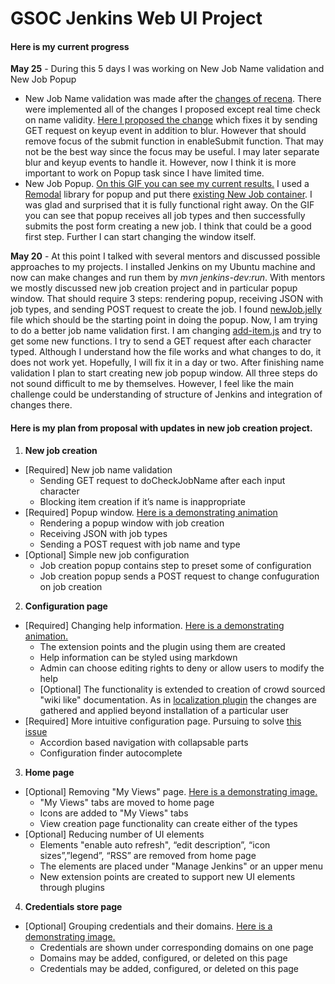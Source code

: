 # GSOC Jenkins Web UI Project

#### Here is my current progress
**May 25** - During this 5 days I was working on New Job Name validation and New Job Popup
* New Job Name validation was made after the [changes of recena](https://github.com/jenkinsci/jenkins/pull/2324/files). There were implemented all of the changes I proposed except real time check on name validity. [Here I proposed the change](https://github.com/jenkinsci/jenkins/compare/master...samatdav:master#diff-e146d4fdbfe6385a456aea9775f6282d) which fixes it by sending GET request on keyup event in addition to blur. However that should remove focus of the submit function in enableSubmit function. That may not be the best way since the focus may be useful. I may later separate blur and keyup events to handle it. However, now I think it is more important to work on Popup task since I have limited time.
* New Job Popup. [On this GIF you can see my current results.](https://raw.githubusercontent.com/samatdav/test1/master/example/out_2_ogv.gif) I used a [Remodal](https://github.com/VodkaBears/Remodal) library for popup and put there [existing New Job container](https://github.com/jenkinsci/jenkins/blob/master/core/src/main/resources/hudson/model/View/newJob.jelly). I was glad and surprised that it is fully functional right away. On the GIF you can see that popup receives all job types and then successfully submits the post form creating a new job. I think that could be a good first step. Further I can start changing the window itself.


**May 20** - At this point I talked with several mentors and discussed possible approaches to my projects. I installed Jenkins on my Ubuntu machine and now can make changes and run them by *mvn jenkins-dev:run*. 
With mentors we mostly discussed new job creation project and in particular popup window. That should require 3 steps: rendering popup, receiving JSON with job types, and sending POST request to create the job. I found [newJob.jelly](https://github.com/jenkinsci/jenkins/blob/master/core/src/main/resources/hudson/model/View/newJob.jelly) file which should be the starting point in doing the popup.
Now, I am trying to do a better job name validation first. I am changing [add-item.js](https://github.com/jenkinsci/jenkins/blob/master/war/src/main/js/add-item.js) and try to get some new functions. I try to send a GET request after each character typed. Although I understand how the file works and what changes to do, it does not work yet. Hopefully, I will fix it in a day or two. 
After finishing name validation I plan to start creating new job popup window. All three steps do not sound difficult to me by themselves. However, I feel like the main challenge could be understanding of structure of Jenkins and integration of changes there.

#### Here is my plan from proposal with updates in new job creation project.

1. **New job creation**
* [Required] New job name validation
    * Sending GET request to doCheckJobName after each input character
    * Blocking item creation if it’s name is inappropriate
* [Required] Popup window. [Here is a demonstrating animation](http://i.imgur.com/6O3jcuA.gif)
    * Rendering a popup window with job creation    
    * Receiving JSON with job types
    * Sending a POST request with job name and type
* [Optional] Simple new job configuration
    * Job creation popup contains step to preset some of configuration
    * Job creation popup sends a POST request to change confuguration on job creation
2. **Configuration page**
* [Required] Changing help information. [Here is a demonstrating animation.](http://i.imgur.com/zoSvB1G.gif)
    * The extension points and the plugin using them are created
    * Help information can be styled using markdown
    * Admin can choose editing rights to deny or allow users to modify the help
    * [Optional] The functionality is extended to creation of crowd sourced "wiki like" documentation. As in [localization plugin](https://wiki.jenkins-ci.org/display/JENKINS/Translation+Assistance+Plugin) the changes are gathered and applied beyond installation of a particular user
* [Required] More intuitive configuration page. Pursuing to solve [this issue](https://issues.jenkins-ci.org/browse/JENKINS-32578)
    * Accordion based navigation with collapsable parts
    * Configuration finder autocomplete
3. **Home page**
* [Optional] Removing "My Views" page. [Here is a demonstrating image.](http://i.imgur.com/Dk8E5I4.jpg)
    * "My Views" tabs are moved to home page
    * Icons are added to "My Views" tabs
    * View creation page functionality can create either of the types
* [Optional] Reducing number of UI elements
    * Elements "enable auto refresh", “edit description”, “icon sizes”,”legend”, “RSS” are removed from home page
    * The elements are placed under "Manage Jenkins" or an upper menu
    * New extension points are created to support new UI elements through plugins
4. **Credentials store page**
* [Optional] Grouping credentials and their domains. [Here is a demonstrating image.](http://i.imgur.com/BUTVU5d.jpg)
    * Credentials are shown under corresponding domains on one page
    * Domains may be added, configured, or deleted on this page
    * Credentials may be added, configured, or deleted on this page
